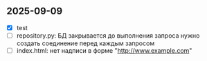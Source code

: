 ## 2025-09-09
- [x] test
- [ ] repository.py: БД закрывается до выполнения запроса нужно создать cоединение перед каждым запросом
- [ ] index.html: нет надписи в форме "http://www.example.com"